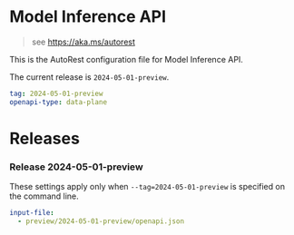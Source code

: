 # Model Inference API

> see https://aka.ms/autorest

This is the AutoRest configuration file for Model Inference API.

The current release is `2024-05-01-preview`.

```yaml
tag: 2024-05-01-preview
openapi-type: data-plane
```

# Releases

### Release 2024-05-01-preview

These settings apply only when `--tag=2024-05-01-preview` is specified on the command line.

```yaml $(tag) == '2024-05-01-preview'
input-file:
  - preview/2024-05-01-preview/openapi.json
```
